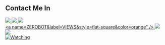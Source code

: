 ## Contact Me In

  <a href="https://instagram.com/bakabotz"><img src="https://img.shields.io/badge/Instagram-E4405F?style=for-the-badge&logo=instagram&logoColor=white"/> 
  <a href="https://wa.me/6287834993722/"><img src="https://img.shields.io/badge/WhatsApp-25D366?style=for-the-badge&logo=whatsapp&logoColor=white" />
<a href="https://youtu.be/lLodz2UzUNg"><img src="https://img.shields.io/badge/YouTube-ZEROBOT-ff0000?style=for-the-badge&logo=youtube&logoColor=ff0000&link=https://youtube.com/channel/UC7SydwUESoyOQ3qZZuoaNHw" /><br>
 <a name=ZEROBOT&label=VIEWS&style=flat-square&color=orange" />
  <a href="https://github.com/ZeroChanBot"><img src="https://img.shields.io/badge/-GitHub-black?style=flat-square&logo=github" /> 
  <a href="https://youtube.com/channel/UC7SydwUESoyOQ3qZZuoaNHw"><img src="https://img.shields.io/youtube/channel/subscribers/UC7SydwUESoyOQ3qZZuoaNHw?style=social" /> <br>
  <a href="https://komarev.com/ghpvc/?username=ZeroChanBot&color=blue&style=flat-square&label=Profile+Views"><img title="Watching" src="https://komarev.com/ghpvc/?username=ZeroChan&color=blue&style=flat-square&label=Profile+View"></a>
  </p>
